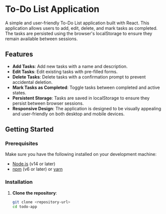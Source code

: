 # To-Do List Application

A simple and user-friendly To-Do List application built with React. This application allows users to add, edit, delete, and mark tasks as completed. The tasks are persisted using the browser's localStorage to ensure they remain available between sessions.

## Features

- **Add Tasks**: Add new tasks with a name and description.
- **Edit Tasks**: Edit existing tasks with pre-filled forms.
- **Delete Tasks**: Delete tasks with a confirmation prompt to prevent accidental deletion.
- **Mark Tasks as Completed**: Toggle tasks between completed and active states.
- **Persistent Storage**: Tasks are saved in localStorage to ensure they persist between browser sessions.
- **Responsive Design**: The application is designed to be visually appealing and user-friendly on both desktop and mobile devices.

## Getting Started

### Prerequisites

Make sure you have the following installed on your development machine:

- [Node.js](https://nodejs.org/) (v14 or later)
- [npm](https://www.npmjs.com/) (v6 or later) or [yarn](https://yarnpkg.com/)

### Installation

1. **Clone the repository**:
   ```sh
   git clone <repository-url>
   cd todo-app

